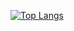 [![Top Langs](https://github-readme-stats.vercel.app/api/top-langs/?username=vincent-vinf&layout=compact)](https://github.com/anuraghazra/github-readme-stats)
